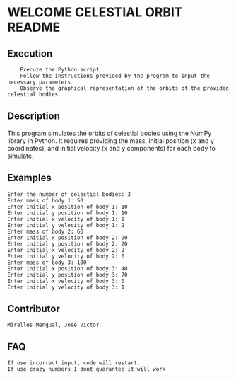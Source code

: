 # WELCOME CELESTIAL ORBIT README
## Execution
		Execute the Python script
		Follow the instructions provided by the program to input the necessary parameters
		Observe the graphical representation of the orbits of the provided celestial bodies
## Description
This program simulates the orbits of celestial bodies using the NumPy library in Python. It requires providing the mass, initial position (x and y coordinates), and initial velocity (x and y components) for each body to simulate.
## Examples
	Enter the number of celestial bodies: 3
	Enter mass of body 1: 50
	Enter initial x position of body 1: 10
	Enter initial y position of body 1: 10
	Enter initial x velocity of body 1: 1
	Enter initial y velocity of body 1: 2
	Enter mass of body 2: 60
	Enter initial x position of body 2: 90
	Enter initial y position of body 2: 20
	Enter initial x velocity of body 2: 2
	Enter initial y velocity of body 2: 0
	Enter mass of body 3: 100
	Enter initial x position of body 3: 40
	Enter initial y position of body 3: 70
	Enter initial x velocity of body 3: 0
	Enter initial y velocity of body 3: 1

## Contributor
	Miralles Mengual, José Víctor
## FAQ
	If use incorrect input, code will restart. 
	If use crazy numbers I dont guarantee it will work